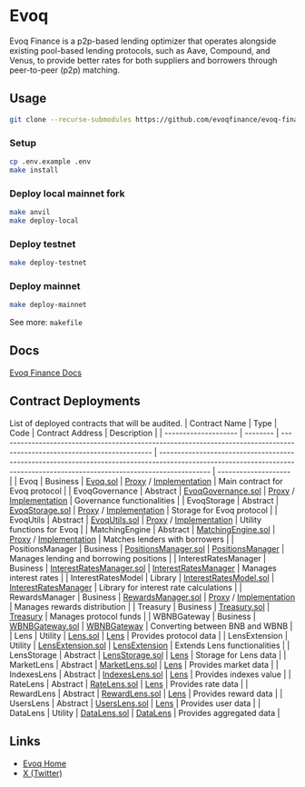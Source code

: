 # Evoq

Evoq Finance is a p2p-based lending optimizer that operates alongside existing pool-based lending protocols, such as Aave, Compound, and Venus, to provide better rates for both suppliers and borrowers through peer-to-peer (p2p) matching.

## Usage

```sh
git clone --recurse-submodules https://github.com/evoqfinance/evoq-finance-contracts
```

### Setup

```sh
cp .env.example .env
make install
```

### Deploy local mainnet fork

```sh
make anvil
make deploy-local
```

### Deploy testnet

```sh
make deploy-testnet
```

### Deploy mainnet

```sh
make deploy-mainnet
```

See more: `makefile`

## Docs

[Evoq Finance Docs](https://docs.evoq.finance/)

## Contract Deployments

List of deployed contracts that will be audited.
| Contract Name | Type | Code | Contract Address | Description |
| -------------------- | -------- | ------------------------------------------------------------------------------------------------------------------------ | -------------------------------------------------------------------------------------------------------------------------------------------------------------------------- | -------------------- |
| Evoq | Business | [Evoq.sol](https://github.com/evoqfinance/evoq-finance-contracts/blob/main/src/Evoq.sol) | [Proxy](https://bscscan.com/address/0xF9C74A65B04C73B911879DB0131616C556A626bE) / [Implementation](https://bscscan.com/address/0x93777a62cbd899f9f8630686C4e7000C6E074185) | Main contract for Evoq protocol |
| EvoqGovernance | Abstract | [EvoqGovernance.sol](https://github.com/evoqfinance/evoq-finance-contracts/blob/main/src/EvoqGovernance.sol) | [Proxy](https://bscscan.com/address/0xF9C74A65B04C73B911879DB0131616C556A626bE) / [Implementation](https://bscscan.com/address/0x93777a62cbd899f9f8630686C4e7000C6E074185) | Governance functionalities |
| EvoqStorage | Abstract | [EvoqStorage.sol](https://github.com/evoqfinance/evoq-finance-contracts/blob/main/src/EvoqStorage.sol) | [Proxy](https://bscscan.com/address/0xF9C74A65B04C73B911879DB0131616C556A626bE) / [Implementation](https://bscscan.com/address/0x93777a62cbd899f9f8630686C4e7000C6E074185) | Storage for Evoq protocol |
| EvoqUtils | Abstract | [EvoqUtils.sol](https://github.com/evoqfinance/evoq-finance-contracts/blob/main/src/EvoqUtils.sol) | [Proxy](https://bscscan.com/address/0xF9C74A65B04C73B911879DB0131616C556A626bE) / [Implementation](https://bscscan.com/address/0x93777a62cbd899f9f8630686C4e7000C6E074185) | Utility functions for Evoq |
| MatchingEngine | Abstract | [MatchingEngine.sol](https://github.com/evoqfinance/evoq-finance-contracts/blob/main/src/MatchingEngine.sol) | [Proxy](https://bscscan.com/address/0xF9C74A65B04C73B911879DB0131616C556A626bE) / [Implementation](https://bscscan.com/address/0x93777a62cbd899f9f8630686C4e7000C6E074185) | Matches lenders with borrowers |
| PositionsManager | Business | [PositionsManager.sol](https://github.com/evoqfinance/evoq-finance-contracts/blob/main/src/PositionsManager.sol) | [PositionsManager](https://bscscan.com/address/0x2e595938c0c797e5d404CD4d0063dAE2716D8E02) | Manages lending and borrowing positions |
| InterestRatesManager | Business | [InterestRatesManager.sol](https://github.com/evoqfinance/evoq-finance-contracts/blob/main/src/InterestRatesManager.sol) | [InterestRatesManager](https://bscscan.com/address/0x20C238e1A2829Fc8c14bbDE4A71a401903d60C37) | Manages interest rates |
| InterestRatesModel | Library | [InterestRatesModel.sol](https://github.com/evoqfinance/evoq-finance-contracts/blob/main/src/libraries/InterestRatesModel.sol) | [InterestRatesManager](https://bscscan.com/address/0x20C238e1A2829Fc8c14bbDE4A71a401903d60C37) | Library for interest rate calculations |
| RewardsManager | Business | [RewardsManager.sol](https://github.com/evoqfinance/evoq-finance-contracts/blob/main/src/RewardsManager.sol) | [Proxy](https://bscscan.com/address/0xEf48E83e6f6C7b26feaBF733Ddc6399092c7142e) / [Implementation](https://bscscan.com/address/0x84D33eCF36653DF57f0F9B136Dbdc07F3739D814) | Manages rewards distribution |
| Treasury | Business | [Treasury.sol](https://github.com/evoqfinance/evoq-finance-contracts/blob/main/src/Treasury.sol) | [Treasury](https://bscscan.com/address/0x4697C0d5A761b3B30d9248419ece5fA80574D2aa) | Manages protocol funds |
| WBNBGateway | Business | [WBNBGateway.sol](https://github.com/evoqfinance/evoq-finance-contracts/blob/main/src/extensions/WBNBGateway.sol) | [WBNBGateway](https://bscscan.com/address/0xe684F77198Eb31a11A6B3Effb8995A2e079e150C) | Converting between BNB and WBNB |
| Lens | Utility | [Lens.sol](https://github.com/evoqfinance/evoq-finance-contracts/blob/main/src/lens/Lens.sol) | [Lens](https://bscscan.com/address/0x5576207849D570bfE1acB6004595561851813198) | Provides protocol data |
| LensExtension | Utility | [LensExtension.sol](https://github.com/evoqfinance/evoq-finance-contracts/blob/main/src/lens/LensExtension.sol) | [LensExtension](https://bscscan.com/address/0x1ed7fA82379bA66Ce972E75162E36ae78dEF541A) | Extends Lens functionalities |
| LensStorage | Abstract | [LensStorage.sol](https://github.com/evoqfinance/evoq-finance-contracts/blob/main/src/lens/LensStorage.sol) | [Lens](https://bscscan.com/address/0x5576207849D570bfE1acB6004595561851813198) | Storage for Lens data |
| MarketLens | Abstract | [MarketLens.sol](https://github.com/evoqfinance/evoq-finance-contracts/blob/main/src/lens/MarketLens.sol) | [Lens](https://bscscan.com/address/0x5576207849D570bfE1acB6004595561851813198) | Provides market data |
| IndexesLens | Abstract | [IndexesLens.sol](https://github.com/evoqfinance/evoq-finance-contracts/blob/main/src/lens/IndexesLens.sol) | [Lens](https://bscscan.com/address/0x5576207849D570bfE1acB6004595561851813198) | Provides indexes value |
| RateLens | Abstract | [RateLens.sol](https://github.com/evoqfinance/evoq-finance-contracts/blob/main/src/lens/RateLens.sol) | [Lens](https://bscscan.com/address/0x5576207849D570bfE1acB6004595561851813198) | Provides rate data |
| RewardLens | Abstract | [RewardLens.sol](https://github.com/evoqfinance/evoq-finance-contracts/blob/main/src/lens/RewardLens.sol) | [Lens](https://bscscan.com/address/0x5576207849D570bfE1acB6004595561851813198) | Provides reward data |
| UsersLens | Abstract | [UsersLens.sol](https://github.com/evoqfinance/evoq-finance-contracts/blob/main/src/lens/UsersLens.sol) | [Lens](https://bscscan.com/address/0x5576207849D570bfE1acB6004595561851813198) | Provides user data |
| DataLens | Utility | [DataLens.sol](https://github.com/evoqfinance/evoq-finance-contracts/blob/main/src/lens/DataLens.sol) | [DataLens](https://bscscan.com/address/0x1726D0473bFD05872d9538896901A4b00B9f4073) | Provides aggregated data |

## Links

- [Evoq Home](https://evoq.finance)
- [X (Twitter)](https://x.com/Evoq_Finance)
